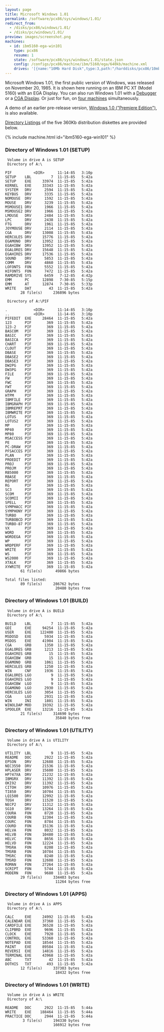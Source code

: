 ```yaml
---
layout: page
title: Microsoft Windows 1.01
permalink: /software/pcx86/sys/windows/1.01/
redirect_from:
  - /disks/pcx86/windows/1.01/
  - /disks/pc/windows/1.01/
preview: images/screenshot.png
machines:
  - id: ibm5160-ega-win101
    type: pcx86
    resume: 1
    state: /software/pcx86/sys/windows/1.01/state.json
    config: /configs/pcx86/machine/ibm/5160/ega/640kb/machine.xml
    drives: '[{name:"10Mb Hard Disk",type:3,path:"/harddisks/pcx86/10mb/PCDOS200-WIN101-EGA.json"}]'
---
```


Microsoft Windows 1.01, the first public version of Windows, was released on November 20, 1985.
It is shown here running on an IBM PC XT (Model 5160) with an EGA Display.  You can also run Windows 1.01
with a [Debugger](debugger/) or a [CGA Display](cga/).  Or just for fun, on [four machines](array/) simultaneously.

A demo of an earlier pre-release version, [Windows 1.0 ("Premiere Edition")](../1.00/), is also available.

[Directory Listings](#directory-of-windows-101-setup) of the five 360Kb distribution diskettes are provided below.

{% include machine.html id="ibm5160-ega-win101" %}

### Directory of Windows 1.01 (SETUP)

     Volume in drive A is SETUP
     Directory of A:\

    PIF          <DIR>      11-14-85   3:10p
    SETUP    LBL         7  11-15-85   5:42a
    SETUP    EXE     33974  11-15-85   5:42a
    KERNEL   EXE     33343  11-15-85   5:42a
    SYSTEM   DRV      2594  11-15-85   5:42a
    KEYBUS   DRV      3335  11-15-85   5:42a
    NOMOUSE  DRV      1592  11-15-85   5:42a
    MOUSE    DRV      3239  11-15-85   5:42a
    MSMOUSE1 DRV      1966  11-15-85   5:42a
    MSMOUSE2 DRV      1966  11-15-85   5:42a
    LMOUSE   DRV      2484  11-15-85   5:42a
    LPC      DRV      2438  11-15-85   5:42a
    FTG      DRV      1961  11-15-85   5:42a
    JOYMOUSE DRV      2114  11-15-85   5:42a
    CGA      DRV     13008  11-15-85   5:43a
    HERCULES DRV     15776  11-15-85   5:42a
    EGAMONO  DRV     13952  11-15-85   5:42a
    EGAHIBW  DRV     13952  11-15-85   5:42a
    EGALORES DRV     15648  11-15-85   5:42a
    EGAHIRES DRV     17536  11-15-85   5:42a
    SOUND    DRV      5853  11-15-85   5:42a
    COMM     DRV      4860  11-15-85   5:43a
    LOFONTS  FON      5552  11-15-85   5:42a
    HIFONTS  FON      7472  11-15-85   5:42a
    RAMDRIVE SYS      6459   7-12-85   4:42p
    EMM      PC      12898   7-30-85   5:15p
    EMM      AT      12874   7-30-85   5:33p
    WRITE    DAT        43  11-15-85   5:42a
           28 file(s)     236896 bytes

     Directory of A:\PIF

    .            <DIR>      11-14-85   3:10p
    ..           <DIR>      11-14-85   3:10p
    PIFEDIT  EXE     28464  11-15-85   5:42a
    123      PIF       369  11-15-85   5:42a
    123-2    PIF       369  11-15-85   5:42a
    BASCOM   PIF       369  11-15-85   5:42a
    BASIC    PIF       369  11-15-85   5:42a
    BASICA   PIF       369  11-15-85   5:42a
    CHART    PIF       369  11-15-85   5:42a
    CLOUT    PIF       369  11-15-85   5:42a
    DBASE    PIF       369  11-15-85   5:42a
    DBASE2   PIF       369  11-15-85   5:42a
    DBASE3   PIF       369  11-15-85   5:42a
    DW2PG    PIF       369  11-15-85   5:42a
    DW3PG    PIF       369  11-15-85   5:42a
    FILE     PIF       369  11-15-85   5:42a
    FW       PIF       369  11-15-85   5:42a
    FWC      PIF       369  11-15-85   5:42a
    FWT      PIF       369  11-15-85   5:42a
    GRAPH    PIF       369  11-15-85   5:42a
    HTPM     PIF       369  11-15-85   5:42a
    IBMFILE  PIF       369  11-15-85   5:42a
    IBMGRAPH PIF       369  11-15-85   5:42a
    IBMREPRT PIF       369  11-15-85   5:42a
    IBMWRITE PIF       369  11-15-85   5:42a
    LOTUS    PIF       369  11-15-85   5:42a
    LOTUS2   PIF       369  11-15-85   5:42a
    MP       PIF       369  11-15-85   5:42a
    MP40     PIF       369  11-15-85   5:42a
    MP80     PIF       369  11-15-85   5:42a
    MSACCESS PIF       369  11-15-85   5:42a
    PE       PIF       369  11-15-85   5:42a
    PC-DRAW  PIF       369  11-15-85   5:42a
    PFSACCES PIF       369  11-15-85   5:42a
    PLAN     PIF       369  11-15-85   5:42a
    PROEDIT  PIF       369  11-15-85   5:42a
    PROJ     PIF       369  11-15-85   5:42a
    PROJM    PIF       369  11-15-85   5:42a
    RB5000   PIF       369  11-15-85   5:42a
    RBASE    PIF       369  11-15-85   5:42a
    REPORT   PIF       369  11-15-85   5:42a
    RG       PIF       369  11-15-85   5:42a
    SC3      PIF       369  11-15-85   5:42a
    SCOM     PIF       369  11-15-85   5:42a
    SCOMII   PIF       369  11-15-85   5:42a
    SPELL    PIF       369  11-15-85   5:42a
    SYMPHACC PIF       369  11-15-85   5:42a
    SYMPHONY PIF       369  11-15-85   5:42a
    TURBO    PIF       369  11-15-85   5:42a
    TURBOBCD PIF       369  11-15-85   5:42a
    TURBO-87 PIF       369  11-15-85   5:42a
    VX       PIF       369  11-15-85   5:42a
    WORD     PIF       369  11-15-85   5:42a
    WORDEGA  PIF       369  11-15-85   5:42a
    WP       PIF       369  11-15-85   5:42a
    WRDPERF  PIF       369  11-15-85   5:42a
    WRITE    PIF       369  11-15-85   5:42a
    WS       PIF       369  11-15-85   5:42a
    WS2000   PIF       369  11-15-85   5:42a
    XTALK    PIF       369  11-15-85   5:42a
    XYWRITE  PIF       369  11-15-85   5:42a
           61 file(s)      49866 bytes

    Total files listed:
           89 file(s)     286762 bytes
                           20480 bytes free

### Directory of Windows 1.01 (BUILD)

     Volume in drive A is BUILD
     Directory of A:\

    BUILD    LBL         7  11-15-85   5:42a
    GDI      EXE     94254  11-15-85   5:42a
    USER     EXE    122400  11-15-85   5:42a
    MSDOSD   EXE      5934  11-15-85   5:42a
    MSDOS    EXE     41904  11-15-85   5:42a
    CGA      GRB      1350  11-15-85   5:42a
    EGALORES GRB      1213  11-15-85   5:42a
    EGAHIRES GRB        15  11-15-85   5:42a
    EGAHIBW  GRB        15  11-15-85   5:42a
    EGAMONO  GRB      1061  11-15-85   5:42a
    HERCULES GRB      1250  11-15-85   5:42a
    WIN      CNF      1936  11-15-85   5:42a
    EGALORES LGO         9  11-15-85   5:42a
    EGAHIRES LGO         9  11-15-85   5:42a
    EGAHIBW  LGO         9  11-15-85   5:42a
    EGAMONO  LGO      2930  11-15-85   5:42a
    HERCULES LGO      3054  11-15-85   5:42a
    CGA      LGO      2931  11-15-85   5:42a
    WIN      INI      1801  11-15-85   5:42a
    WINOLDAP MOD     19392  11-15-85   5:42a
    SPOOLER  EXE     13216  11-15-85   5:42a
           21 file(s)     314690 bytes
                           35840 bytes free

### Directory of Windows 1.01 (UTILITY)

     Volume in drive A is UTILITY
     Directory of A:\

    UTILITY  LBL         9  11-15-85   5:42a
    README   DOC      2922  11-15-85   5:42a
    EPSON    DRV     12688  11-15-85   5:42a
    NEC3550  DRV     21536  11-15-85   5:42a
    HPLASER  DRV     15600  11-15-85   5:42a
    HP747XA  DRV     21232  11-15-85   5:42a
    IBMGRX   DRV     11392  11-15-85   5:42a
    OKI92    DRV     11392  11-15-85   5:42a
    CITOH    DRV     10976  11-15-85   5:42a
    TI850    DRV     10704  11-15-85   5:42a
    LQ1500   DRV     12992  11-15-85   5:42a
    TOSH     DRV     11520  11-15-85   5:42a
    NECP2    DRV     11312  11-15-85   5:42a
    SG10     DRV     13264  11-15-85   5:42a
    COURA    FON      8720  11-15-85   5:42a
    COURB    FON     12304  11-15-85   5:42a
    COURC    FON      8784  11-15-85   5:42a
    COURD    FON     15136  11-15-85   5:42a
    HELVA    FON      8032  11-15-85   5:42a
    HELVB    FON     10480  11-15-85   5:42a
    HELVC    FON      8656  11-15-85   5:42a
    HELVD    FON     12224  11-15-85   5:42a
    TMSRA    FON      8208  11-15-85   5:42a
    TMSRB    FON     10784  11-15-85   5:42a
    TMSRC    FON      8240  11-15-85   5:42a
    TMSRD    FON     12608  11-15-85   5:42a
    ROMAN    FON     27264  11-15-85   5:42a
    SCRIPT   FON      5744  11-15-85   5:42a
    MODERN   FON      9680  11-15-85   5:42a
           29 file(s)     334403 bytes
                           11264 bytes free

### Directory of Windows 1.01 (APPS)

     Volume in drive A is APPS
     Directory of A:\

    CALC     EXE     24992  11-15-85   5:42a
    CALENDAR EXE     37360  11-15-85   5:42a
    CARDFILE EXE     36528  11-15-85   5:42a
    CLIPBRD  EXE      9696  11-15-85   5:42a
    CLOCK    EXE      7920  11-15-85   5:42a
    CONTROL  EXE     53360  11-15-85   5:42a
    NOTEPAD  EXE     18544  11-15-85   5:42a
    PAINT    EXE     89584  11-15-85   5:42a
    REVERSI  EXE     14816  11-15-85   5:42a
    TERMINAL EXE     43968  11-15-85   5:42a
    ABC      TXT        42  11-15-85   5:42a
    DOTHIS   TXT       493  11-15-85   5:42a
           12 file(s)     337303 bytes
                           18432 bytes free

### Directory of Windows 1.01 (WRITE)

     Volume in drive A is WRITE
     Directory of A:\

    README   DOC      2922  11-15-85   5:44a
    WRITE    EXE    188464  11-15-85   5:44a
    PRACTICE DOC      2944  11-15-85   5:44a
            3 file(s)     194330 bytes
                          166912 bytes free
